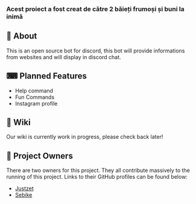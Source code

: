 ### Acest proiect a fost creat de către 2 băieți frumoși și buni la inimă

## 👋 About
This is an open source bot for discord, this bot will provide informations from websites and will display in discord chat.

## ⌨ Planned Features
- Help command
- Fun Commands
- Instagram profile


## 📖 Wiki

Our wiki is currently work in progress, please check back later!


## 💼 Project Owners 
There are two owners for this project. They all contribute massively to the running of this project. Links to their GitHub profiles can be found below:

- [Justzet](https://github.com/JustZet) 
- [Sebike](https://github.com/6eba610ia9)

